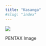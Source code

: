 ```yaml
---
title: "Kasanga"
#slug: "index"
---
```


[![](/wp-content/2011/12/81-300x225.jpg)](/wp-content/2011/12/81.jpg)

PENTAX Image